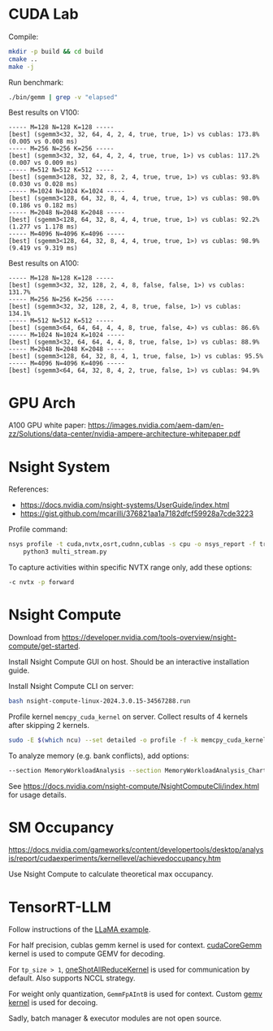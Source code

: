 # CUDA Lab

Compile:
```sh
mkdir -p build && cd build
cmake ..
make -j
```

Run benchmark:
```sh
./bin/gemm | grep -v "elapsed"
```

Best results on V100:
```
----- M=128 N=128 K=128 -----
[best] (sgemm3<32, 32, 64, 4, 2, 4, true, true, 1>) vs cublas: 173.8% (0.005 vs 0.008 ms)
----- M=256 N=256 K=256 -----
[best] (sgemm3<32, 32, 64, 4, 2, 4, true, true, 1>) vs cublas: 117.2% (0.007 vs 0.009 ms)
----- M=512 N=512 K=512 -----
[best] (sgemm3<128, 32, 32, 8, 2, 4, true, true, 1>) vs cublas: 93.8% (0.030 vs 0.028 ms)
----- M=1024 N=1024 K=1024 -----
[best] (sgemm3<128, 64, 32, 8, 4, 4, true, true, 1>) vs cublas: 98.0% (0.186 vs 0.182 ms)
----- M=2048 N=2048 K=2048 -----
[best] (sgemm3<128, 64, 32, 8, 4, 4, true, true, 1>) vs cublas: 92.2% (1.277 vs 1.178 ms)
----- M=4096 N=4096 K=4096 -----
[best] (sgemm3<128, 64, 32, 8, 4, 4, true, true, 1>) vs cublas: 98.9% (9.419 vs 9.319 ms)
```

Best results on A100:
```
----- M=128 N=128 K=128 -----
[best] (sgemm3<32, 32, 128, 2, 4, 8, false, false, 1>) vs cublas: 131.7%
----- M=256 N=256 K=256 -----
[best] (sgemm3<32, 32, 128, 2, 4, 8, true, false, 1>) vs cublas: 134.1%
----- M=512 N=512 K=512 -----
[best] (sgemm3<64, 64, 64, 4, 4, 8, true, false, 4>) vs cublas: 86.6%
----- M=1024 N=1024 K=1024 -----
[best] (sgemm3<32, 64, 64, 4, 4, 8, true, false, 1>) vs cublas: 88.9%
----- M=2048 N=2048 K=2048 -----
[best] (sgemm3<128, 64, 32, 8, 4, 1, true, false, 1>) vs cublas: 95.5%
----- M=4096 N=4096 K=4096 -----
[best] (sgemm3<64, 64, 32, 8, 4, 2, true, false, 1>) vs cublas: 94.9%
```

# GPU Arch

A100 GPU white paper: https://images.nvidia.com/aem-dam/en-zz/Solutions/data-center/nvidia-ampere-architecture-whitepaper.pdf

# Nsight System

References:
* https://docs.nvidia.com/nsight-systems/UserGuide/index.html
* https://gist.github.com/mcarilli/376821aa1a7182dfcf59928a7cde3223

Profile command:
```sh
nsys profile -t cuda,nvtx,osrt,cudnn,cublas -s cpu -o nsys_report -f true -e NSYS_NVTX_PROFILER_REGISTER_ONLY=0 --cudabacktrace=kernel --python-backtrace=cuda --python-sampling=true \
    python3 multi_stream.py
```

To capture activities within specific NVTX range only, add these options:
```sh
-c nvtx -p forward
```

# Nsight Compute

Download from https://developer.nvidia.com/tools-overview/nsight-compute/get-started.

Install Nsight Compute GUI on host. Should be an interactive installation guide.

Install Nsight Compute CLI on server:
```sh
bash nsight-compute-linux-2024.3.0.15-34567288.run
```

Profile kernel `memcpy_cuda_kernel` on server. Collect results of 4 kernels after skipping 2 kernels.
```sh
sudo -E $(which ncu) --set detailed -o profile -f -k memcpy_cuda_kernel -s 2 -c 4 ./memcpy
```

To analyze memory (e.g. bank conflicts), add options:
```sh
--section MemoryWorkloadAnalysis --section MemoryWorkloadAnalysis_Chart --section MemoryWorkloadAnalysis_Tables
```

See https://docs.nvidia.com/nsight-compute/NsightComputeCli/index.html for usage details.

# SM Occupancy

https://docs.nvidia.com/gameworks/content/developertools/desktop/analysis/report/cudaexperiments/kernellevel/achievedoccupancy.htm

Use Nsight Compute to calculate theoretical max occupancy.

# TensorRT-LLM

Follow instructions of the [LLaMA example](https://github.com/NVIDIA/TensorRT-LLM/tree/main/examples/llama).

For half precision, cublas gemm kernel is used for context. [cudaCoreGemm](https://github.com/NVIDIA/TensorRT-LLM/blob/main/cpp/tensorrt_llm/kernels/weightOnlyBatchedGemv/cudaCoreGemm.cu) kernel is used to compute GEMV for decoding.

For `tp_size > 1`, [oneShotAllReduceKernel](https://github.com/NVIDIA/TensorRT-LLM/blob/main/cpp/tensorrt_llm/kernels/customAllReduceKernels.cu) is used for communication by default. Also supports NCCL strategy.

For weight only quantization, `GemmFpAIntB` is used for context. Custom [gemv kernel](https://github.com/NVIDIA/TensorRT-LLM/blob/main/cpp/tensorrt_llm/kernels/weightOnlyBatchedGemv/kernel.h) is used for decoing.

Sadly, batch manager & executor modules are not open source.

